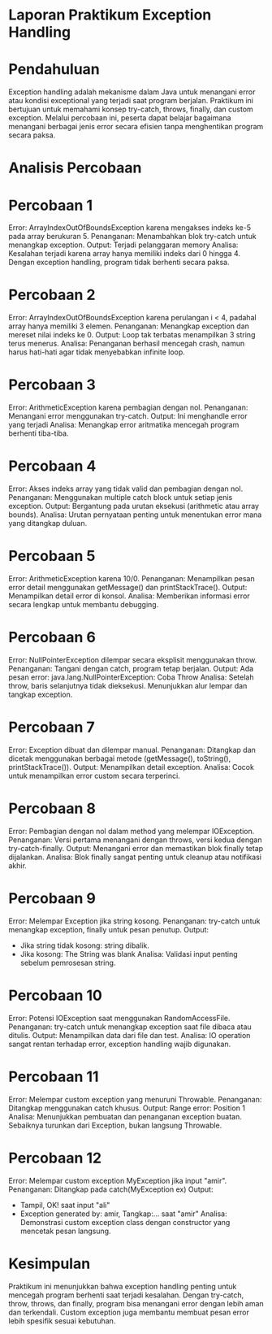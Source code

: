 # Laporan Praktikum Exception Handling
# Pendahuluan
Exception handling adalah mekanisme dalam Java untuk menangani error atau kondisi exceptional yang terjadi saat program berjalan. Praktikum ini bertujuan untuk memahami konsep try-catch, throws, finally, dan custom exception. Melalui percobaan ini, peserta dapat belajar bagaimana menangani berbagai jenis error secara efisien tanpa menghentikan program secara paksa.
# Analisis Percobaan
# Percobaan 1
Error: ArrayIndexOutOfBoundsException karena mengakses indeks ke-5 pada array berukuran 5.
Penanganan: Menambahkan blok try-catch untuk menangkap exception.
Output: Terjadi pelanggaran memory
Analisa: Kesalahan terjadi karena array hanya memiliki indeks dari 0 hingga 4. Dengan exception handling, program tidak berhenti secara paksa.
# Percobaan 2
Error: ArrayIndexOutOfBoundsException karena perulangan i < 4, padahal array hanya memiliki 3 elemen.
Penanganan: Menangkap exception dan mereset nilai indeks ke 0.
Output: Loop tak terbatas menampilkan 3 string terus menerus.
Analisa: Penanganan berhasil mencegah crash, namun harus hati-hati agar tidak menyebabkan infinite loop.
# Percobaan 3
Error: ArithmeticException karena pembagian dengan nol.
Penanganan: Menangani error menggunakan try-catch.
Output: Ini menghandle error yang terjadi
Analisa: Menangkap error aritmatika mencegah program berhenti tiba-tiba.
# Percobaan 4
Error: Akses indeks array yang tidak valid dan pembagian dengan nol.
Penanganan: Menggunakan multiple catch block untuk setiap jenis exception.
Output: Bergantung pada urutan eksekusi (arithmetic atau array bounds).
Analisa: Urutan pernyataan penting untuk menentukan error mana yang ditangkap duluan.
# Percobaan 5
Error: ArithmeticException karena 10/0.
Penanganan: Menampilkan pesan error detail menggunakan getMessage() dan printStackTrace().
Output: Menampilkan detail error di konsol.
Analisa: Memberikan informasi error secara lengkap untuk membantu debugging.
# Percobaan 6
Error: NullPointerException dilempar secara eksplisit menggunakan throw.
Penanganan: Tangani dengan catch, program tetap berjalan.
Output: Ada pesan error: java.lang.NullPointerException: Coba Throw
Analisa: Setelah throw, baris selanjutnya tidak dieksekusi. Menunjukkan alur lempar dan tangkap exception.
# Percobaan 7
Error: Exception dibuat dan dilempar manual.
Penanganan: Ditangkap dan dicetak menggunakan berbagai metode (getMessage(), toString(), printStackTrace()).
Output: Menampilkan detail exception.
Analisa: Cocok untuk menampilkan error custom secara terperinci.
# Percobaan 8
Error: Pembagian dengan nol dalam method yang melempar IOException.
Penanganan: Versi pertama menangani dengan throws, versi kedua dengan try-catch-finally.
Output: Menangani error dan memastikan blok finally tetap dijalankan.
Analisa: Blok finally sangat penting untuk cleanup atau notifikasi akhir.
# Percobaan 9
Error: Melempar Exception jika string kosong.
Penanganan: try-catch untuk menangkap exception, finally untuk pesan penutup.
Output:
- Jika string tidak kosong: string dibalik.
- Jika kosong: The String was blank
Analisa: Validasi input penting sebelum pemrosesan string.
# Percobaan 10
Error: Potensi IOException saat menggunakan RandomAccessFile.
Penanganan: try-catch untuk menangkap exception saat file dibaca atau ditulis.
Output: Menampilkan data dari file dan test.
Analisa: IO operation sangat rentan terhadap error, exception handling wajib digunakan.
# Percobaan 11
Error: Melempar custom exception yang menuruni Throwable.
Penanganan: Ditangkap menggunakan catch khusus.
Output: Range error: Position 1
Analisa: Menunjukkan pembuatan dan penanganan exception buatan. Sebaiknya turunkan dari Exception, bukan langsung Throwable.
# Percobaan 12
Error: Melempar custom exception MyException jika input "amir".
Penanganan: Ditangkap pada catch(MyException ex)
Output:
- Tampil, OK! saat input "ali"
- Exception generated by: amir, Tangkap:... saat "amir"
Analisa: Demonstrasi custom exception class dengan constructor yang mencetak pesan langsung.
# Kesimpulan
Praktikum ini menunjukkan bahwa exception handling penting untuk mencegah program berhenti saat terjadi kesalahan. Dengan try-catch, throw, throws, dan finally, program bisa menangani error dengan lebih aman dan terkendali. Custom exception juga membantu membuat pesan error lebih spesifik sesuai kebutuhan.

